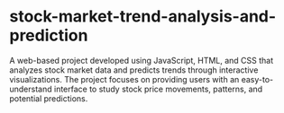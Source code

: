 # stock-market-trend-analysis-and-prediction
A web-based project developed using JavaScript, HTML, and CSS that analyzes stock market data and predicts trends through interactive visualizations. The project focuses on providing users with an easy-to-understand interface to study stock price movements, patterns, and potential predictions.
